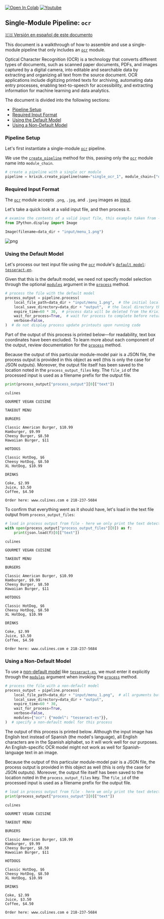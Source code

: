 <a href="https://colab.research.google.com/github/krixik-ai/krixik-docs/blob/main/docs/examples/single_module_pipelines/single_ocr.ipynb" target="_parent"><img src="https://colab.research.google.com/assets/colab-badge.svg" alt="Open In Colab"/></a> <a href="https://youtu.be/-X450FaLl_4" target="_parent"><img src="https://badges.aleen42.com/src/youtube.svg" alt="Youtube"/></a>

## Single-Module Pipeline: `ocr`
[🇨🇴 Versión en español de este documento](https://krixik-docs.readthedocs.io/es-main/ejemplos/ejemplos_pipelines_modulo_unico/unico_ocr_roc/)

This document is a walkthrough of how to assemble and use a single-module pipeline that only includes an [`ocr`](../../modules/ai_modules/ocr_module.md) module. 

Optical Character Recognition (OCR) is a technology that converts different types of documents, such as scanned paper documents, PDFs, and images captured by a digital camera, into editable and searchable data by extracting and organizing all text from the source document. OCR applications include digitizing printed texts for archiving, automating data entry processes, enabling text-to-speech for accessibility, and extracting information for machine learning and data analytics.

The document is divided into the following sections:

- [Pipeline Setup](#pipeline-setup)
- [Required Input Format](#required-input-format)
- [Using the Default Model](#using-the-default-model)
- [Using a Non-Default Model](#using-a-non-default-model)

### Pipeline Setup

Let's first instantiate a single-module [`ocr`](../../modules/ai_modules/ocr_module.md) pipeline.

We use the [`create_pipeline`](../../system/pipeline_creation/create_pipeline.md) method for this, passing only the [`ocr`](../../modules/ai_modules/ocr_module.md) module name into `module_chain`.


```python
# create a pipeline with a single ocr module
pipeline = krixik.create_pipeline(name="single_ocr_1", module_chain=["ocr"])
```

### Required Input Format

The [`ocr`](../../modules/ai_modules/ocr_module.md) module accepts `.png`, `.jpg`, and `.jpeg` images as [input](../../modules/ai_modules/ocr_module.md#inputs-and-outputs-of-the-ocr-module).

Let's take a quick look at a valid input file, and then process it.


```python
# examine the contents of a valid input file, this example taken from --> https://venngage.com/templates/menus/yellow-burger-takeout-menu-70bd168b-7813-44d4-9581-c7b6ab1c0f67
from IPython.display import Image

Image(filename=data_dir + "input/menu_1.png")
```




    
![png](single_ocr_files/single_ocr_6_0.png)
    



### Using the Default Model

Let's process our test input file using the [`ocr`](../../modules/ai_modules/ocr_module.md) module's [`default model`](../../modules/ai_modules/ocr_module.md#available-models-in-the-ocr-module): [`tesseract-en`](https://github.com/tesseract-ocr/tesseract).

Given that this is the default model, we need not specify model selection through the optional [`modules`](../../system/parameters_processing_files_through_pipelines/process_method.md#selecting-models-via-the-modules-argument) argument in the [`process`](../../system/parameters_processing_files_through_pipelines/process_method.md) method.


```python
# process the file with the default model
process_output = pipeline.process(
    local_file_path=data_dir + "input/menu_1.png",  # the initial local filepath where the input file is stored
    local_save_directory=data_dir + "output",  # the local directory that the output file will be saved to
    expire_time=60 * 30,  # process data will be deleted from the Krixik system in 30 minutes
    wait_for_process=True,  # wait for process to complete before returning IDE control to user
    verbose=False,
)  # do not display process update printouts upon running code
```

Part of the output of this process is printed below—for readability, text box coordinates have been excluded. To learn more about each component of the output, review documentation for the [`process`](../../system/parameters_processing_files_through_pipelines/process_method.md) method.

Because the output of this particular module-model pair is a JSON file, the process output is provided in this object as well (this is only the case for JSON outputs).  Moreover, the output file itself has been saved to the location noted in the `process_output_files` key.  The `file_id` of the processed input is used as a filename prefix for the output file.


```python
print(process_output["process_output"][0]["text"])
```

    culines
    
    GOURMET VEGAN CUISINE
    
    TAKEOUT MENU
    
    BURGERS
    
    Classic American Burger, $10.99
    Hamburger, $9.99
    Cheesy Burger, $8.50
    Hawaiian Burger, $11
    
    HOTDOGS
    
    Classic HotDog, $6
    Cheesy HotDog, $8.50
    XL HotDog, $10.99
    
    DRINKS
    
    Coke, $2.99
    Juice, $3.50
    Coffee, $4.50
    
    Order here: www.culines.com e 218-237-5684
    
    


To confirm that everything went as it should have, let's load in the text file output from `process_output_files`:


```python
# load in process output from file - here we only print the text detected, and not the detection boxes, since that output is quite long
with open(process_output["process_output_files"][0]) as f:
    print(json.load(f)[0]["text"])
```

    culines
    
    GOURMET VEGAN CUISINE
    
    TAKEOUT MENU
    
    BURGERS
    
    Classic American Burger, $10.99
    Hamburger, $9.99
    Cheesy Burger, $8.50
    Hawaiian Burger, $11
    
    HOTDOGS
    
    Classic HotDog, $6
    Cheesy HotDog, $8.50
    XL HotDog, $10.99
    
    DRINKS
    
    Coke, $2.99
    Juice, $3.50
    Coffee, $4.50
    
    Order here: www.culines.com e 218-237-5684
    
    


### Using a Non-Default Model

To use a [non-default model](../../modules/ai_modules/ocr_module.md#available-models-in-the-ocr-module) like [`tesseract-es`](https://github.com/tesseract-ocr/tesseract), we must enter it explicitly through the [`modules`](../../system/parameters_processing_files_through_pipelines/process_method.md#selecting-models-via-the-modules-argument) argument when invoking the [`process`](../../system/parameters_processing_files_through_pipelines/process_method.md) method.


```python
# process the file with a non-default model
process_output = pipeline.process(
    local_file_path=data_dir + "input/menu_1.png",  # all arguments but modules are the same as above
    local_save_directory=data_dir + "output",
    expire_time=60 * 30,
    wait_for_process=True,
    verbose=False,
    modules={"ocr": {"model": "tesseract-es"}},
)  # specify a non-default model for this process
```

The output of this process is printed below. Although the input image has English text instead of Spanish (the model's language), all English characters are in the Spanish alphabet, so it will work well for our purposes. An English-specific OCR model might not work as well for Spanish-language text in an image.

Because the output of this particular module-model pair is a JSON file, the process output is provided in this object as well (this is only the case for JSON outputs).  Moreover, the output file itself has been saved to the location noted in the `process_output_files` key.  The `file_id` of the processed input is used as a filename prefix for the output file.


```python
# load in process output from file - here we only print the text detected, and not the detection boxes, since that output is quite long
print(process_output["process_output"][0]["text"])
```

    culines
    
    GOURMET VEGAN CUISINE
    
    TAKEOUT MENU
    
    BURGERS
    
    Classic American Burger, $10.99
    Hamburger, $9.99
    Cheesy Burger, $8.50
    Hawaiian Burger, $11
    
    HOTDOGS
    
    Classic HotDog, $6
    Cheesy HotDog, $8.50
    XL HotDog, $10.99
    
    DRINKS
    
    Coke, $2.99
    Juice, $3.50
    Coffee, $4.50
    
    Order here: www.culines.com e 218-237-5684
    
    

